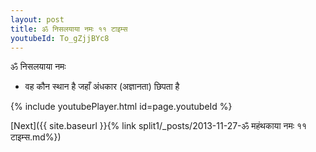 ```yaml
---
layout: post
title: ॐ निसलयाया नमः ११ टाइम्स
youtubeId: To_gZjjBYc8
---
```

 
 
 ॐ निसलयाया नमः  
 
 -  वह कौन स्थान है जहाँ अंधकार (अज्ञानता) छिपता है 
 
  
 
  
 
 
 
 
 
 


{% include youtubePlayer.html id=page.youtubeId %}
 
[Next]({{ site.baseurl }}{% link  split1/_posts/2013-11-27-ॐ महंथकाया नमः ११ टाइम्स.md%})
 
